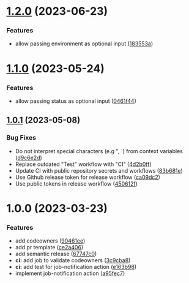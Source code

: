 # [1.2.0](https://github.com/scribd/job-notification/compare/v1.1.0...v1.2.0) (2023-06-23)


### Features

* allow passing environment as optional input ([183553a](https://github.com/scribd/job-notification/commit/183553ad9c32c3d7710709d30e82d76261643551))

# [1.1.0](https://github.com/scribd/job-notification/compare/v1.0.1...v1.1.0) (2023-05-24)


### Features

* allow passing status as optional input ([0461f44](https://github.com/scribd/job-notification/commit/0461f449db1c0fb0f68ba175efaf3d119c979bf4))

## [1.0.1](https://github.com/scribd/job-notification/compare/v1.0.0...v1.0.1) (2023-05-08)


### Bug Fixes

* Do not interpret special characters (e.g ", `) from context variables ([d9c6e2d](https://github.com/scribd/job-notification/commit/d9c6e2d5d7102c1b4de0e9cad17be20c55decd01))
* Replace outdated "Test" workflow with "CI" ([4d2b0ff](https://github.com/scribd/job-notification/commit/4d2b0ffb5eafbfa1ec1b469e011b498bf1e07c59))
* Update CI with public repository secrets and workflows ([83b681e](https://github.com/scribd/job-notification/commit/83b681e818682b1c4122b944ba888190e2fb2ba5))
* Use Github release token for release workflow ([ca09dc2](https://github.com/scribd/job-notification/commit/ca09dc21c941e52acd8b20c03b020a1cd722225b))
* Use public tokens in release workflow ([450612f](https://github.com/scribd/job-notification/commit/450612f217812378bb223be9537c4efc3ed901d1))

# 1.0.0 (2023-03-23)


### Features

* add codeowners ([90461ee](https://github.com/scribd/job-notification/commit/90461ee11c47d81d86156f1991b9077e929a3314))
* add pr template ([ce2a406](https://github.com/scribd/job-notification/commit/ce2a406cda274220af89f8896fb67a9f21fba522))
* add semantic release ([67747c0](https://github.com/scribd/job-notification/commit/67747c0fa0736d9d5e304372914d0c554996b31a))
* **ci:** add job to validate codeowners ([3c9cba8](https://github.com/scribd/job-notification/commit/3c9cba87a123b9bce715fdb720f3755c900bd058))
* **ci:** add test for job-notification action ([e163b98](https://github.com/scribd/job-notification/commit/e163b98f6ca589f3de3adae6e3b278ef5f8b3399))
* implement job-notification action ([a95fec7](https://github.com/scribd/job-notification/commit/a95fec7962cdb5bb25fe4fa8189291552dd43d44))
